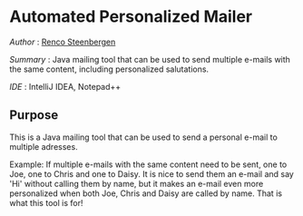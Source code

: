 # Automated Personalized Mailer

*Author* : [Renco Steenbergen](https://www.linkedin.com/in/renco-steenbergen-87b52a119/)

*Summary* : Java mailing tool that can be used to send multiple e-mails with the same content, including personalized salutations. 

*IDE* : IntelliJ IDEA, Notepad++

## Purpose
This is a Java mailing tool that can be used to send a personal e-mail to multiple adresses. 

Example:
If multiple e-mails with the same content need to be sent, one to Joe, one to Chris and one to Daisy. It is nice to send them an e-mail and say 'Hi' without calling them by name, but it makes an e-mail even more personalized when both Joe, Chris and Daisy are called by name. That is what this tool is for!

